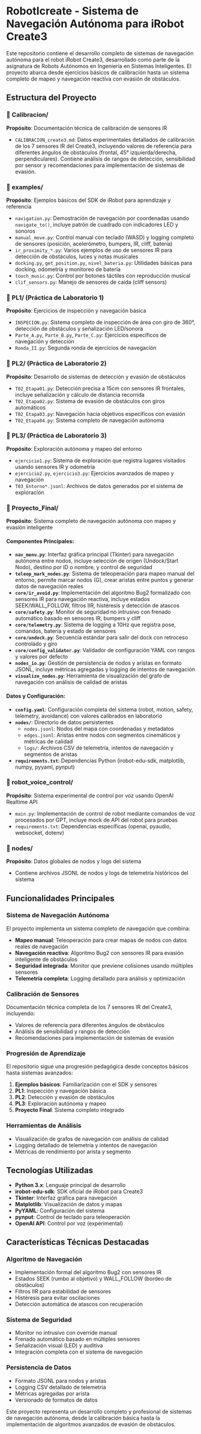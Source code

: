 # RobotIcreate - Sistema de Navegación Autónoma para iRobot Create3

Este repositorio contiene el desarrollo completo de sistemas de navegación autónoma para el robot iRobot Create3, desarrollado como parte de la asignatura de Robots Autónomos en Ingeniería en Sistemas Inteligentes. El proyecto abarca desde ejercicios básicos de calibración hasta un sistema completo de mapeo y navegación reactiva con evasión de obstáculos.

## Estructura del Proyecto

### 📁 Calibracion/
**Propósito**: Documentación técnica de calibración de sensores IR
- `CALIBRACION_create3.md`: Datos experimentales detallados de calibración de los 7 sensores IR del Create3, incluyendo valores de referencia para diferentes ángulos de obstáculos (frontal, 45° izquierda/derecha, perpendiculares). Contiene análisis de rangos de detección, sensibilidad por sensor y recomendaciones para implementación de sistemas de evasión.

### 📁 examples/
**Propósito**: Ejemplos básicos del SDK de iRobot para aprendizaje y referencia
- `navigation.py`: Demostración de navegación por coordenadas usando `navigate_to()`, incluye patrón de cuadrado con indicadores LED y sonoros
- `manual_move.py`: Control manual con teclado (WASD) y logging completo de sensores (posición, acelerómetro, bumpers, IR, cliff, batería)
- `ir_proximity_*.py`: Varios ejemplos de uso de sensores IR para detección de obstáculos, luces y notas musicales
- `docking.py`, `get_position.py`, `nivel_bateria.py`: Utilidades básicas para docking, odometría y monitoreo de batería
- `touch_music.py`: Control por botones táctiles con reproducción musical
- `clif_sensors.py`: Manejo de sensores de caída (cliff sensors)

### 📁 PL1/ (Práctica de Laboratorio 1)
**Propósito**: Ejercicios de inspección y navegación básica
- `INSPECION.py`: Sistema completo de inspección de área con giro de 360°, detección de obstáculos y señalización LED/sonora
- `Parte_A.py`, `Parte_B.py`, `Parte_C.py`: Ejercicios específicos de navegación y detección
- `Ronda_II.py`: Segunda ronda de ejercicios de navegación

### 📁 PL2/ (Práctica de Laboratorio 2)
**Propósito**: Desarrollo de sistemas de detección y evasión de obstáculos
- `T02_Etapa01.py`: Detección precisa a 15cm con sensores IR frontales, incluye señalización y cálculo de distancia recorrida
- `T02_Etapa02.py`: Sistema de evasión de obstáculos con giros automáticos
- `T02_Etapa03.py`: Navegación hacia objetivos específicos con evasión
- `T02_Etapa04.py`: Sistema completo de navegación autónoma

### 📁 PL3/ (Práctica de Laboratorio 3)
**Propósito**: Exploración autónoma y mapeo del entorno
- `ejercicio1.py`: Sistema de exploración que registra lugares visitados usando sensores IR y odometría
- `ejercicio2.py`, `ejercicio3.py`: Ejercicios avanzados de mapeo y navegación
- `T03_Entorno*.jsonl`: Archivos de datos generados por el sistema de exploración

### 📁 Proyecto_Final/
**Propósito**: Sistema completo de navegación autónoma con mapeo y evasión inteligente

#### Componentes Principales:
- **`nav_menu.py`**: Interfaz gráfica principal (Tkinter) para navegación autónoma entre nodos, incluye selección de origen (Undock/Start Nodo), destino por ID o nombre, y control de seguridad
- **`teleop_mark_nodes.py`**: Sistema de teleoperación para mapeo manual del entorno, permite marcar nodos (G), crear aristas entre puntos y generar datos de navegación reales
- **`core/ir_avoid.py`**: Implementación del algoritmo Bug2 formalizado con sensores IR para navegación reactiva, incluye estados SEEK/WALL_FOLLOW, filtros IIR, histéresis y detección de atascos
- **`core/safety.py`**: Monitor de seguridad no intrusivo con frenado automático basado en sensores IR, bumpers y cliff
- **`core/telemetry.py`**: Sistema de logging a 10Hz que registra pose, comandos, batería y estado de sensores
- **`core/undock.py`**: Secuencia estándar para salir del dock con retroceso controlado y giro
- **`core/config_validator.py`**: Validador de configuración YAML con rangos y valores por defecto
- **`nodes_io.py`**: Gestión de persistencia de nodos y aristas en formato JSONL, incluye métricas agregadas y logging de intentos de navegación
- **`visualize_nodes.py`**: Herramienta de visualización del grafo de navegación con análisis de calidad de aristas

#### Datos y Configuración:
- **`config.yaml`**: Configuración completa del sistema (robot, motion, safety, telemetry, avoidance) con valores calibrados en laboratorio
- **`nodes/`**: Directorio de datos persistentes
  - `nodes.jsonl`: Nodos del mapa con coordenadas y metadatos
  - `edges.jsonl`: Aristas entre nodos con segmentos cinemáticos y métricas de calidad
  - `logs/`: Archivos CSV de telemetría, intentos de navegación y segmentos de aristas
- **`requirements.txt`**: Dependencias Python (irobot-edu-sdk, matplotlib, numpy, pyyaml, pynput)

### 📁 robot_voice_control/
**Propósito**: Sistema experimental de control por voz usando OpenAI Realtime API
- `main.py`: Implementación de control de robot mediante comandos de voz procesados por GPT, incluye mock de API del robot para pruebas
- `requirements.txt`: Dependencias específicas (openai, pyaudio, websocket, dotenv)

### 📁 nodes/
**Propósito**: Datos globales de nodos y logs del sistema
- Contiene archivos JSONL de nodos y logs de telemetría históricos del sistema

## Funcionalidades Principales

### Sistema de Navegación Autónoma
El proyecto implementa un sistema completo de navegación que combina:
- **Mapeo manual**: Teleoperación para crear mapas de nodos con datos reales de navegación
- **Navegación reactiva**: Algoritmo Bug2 con sensores IR para evasión inteligente de obstáculos
- **Seguridad integrada**: Monitor que previene colisiones usando múltiples sensores
- **Telemetría completa**: Logging detallado para análisis y optimización

### Calibración de Sensores
Documentación técnica completa de los 7 sensores IR del Create3, incluyendo:
- Valores de referencia para diferentes ángulos de obstáculos
- Análisis de sensibilidad y rangos de detección
- Recomendaciones para implementación de sistemas de evasión

### Progresión de Aprendizaje
El repositorio sigue una progresión pedagógica desde conceptos básicos hasta sistemas avanzados:
1. **Ejemplos básicos**: Familiarización con el SDK y sensores
2. **PL1**: Inspección y navegación básica
3. **PL2**: Detección y evasión de obstáculos
4. **PL3**: Exploración autónoma y mapeo
5. **Proyecto Final**: Sistema completo integrado

### Herramientas de Análisis
- Visualización de grafos de navegación con análisis de calidad
- Logging detallado de telemetría y intentos de navegación
- Métricas de rendimiento por arista y segmento

## Tecnologías Utilizadas

- **Python 3.x**: Lenguaje principal de desarrollo
- **irobot-edu-sdk**: SDK oficial de iRobot para Create3
- **Tkinter**: Interfaz gráfica para navegación
- **Matplotlib**: Visualización de datos y mapas
- **PyYAML**: Configuración del sistema
- **pynput**: Control de teclado para teleoperación
- **OpenAI API**: Control por voz (experimental)

## Características Técnicas Destacadas

### Algoritmo de Navegación
- Implementación formal del algoritmo Bug2 con sensores IR
- Estados SEEK (rumbo al objetivo) y WALL_FOLLOW (bordeo de obstáculos)
- Filtros IIR para estabilidad de sensores
- Histéresis para evitar oscilaciones
- Detección automática de atascos con recuperación

### Sistema de Seguridad
- Monitor no intrusivo con override manual
- Frenado automático basado en múltiples sensores
- Señalización visual (LED) y auditiva
- Integración completa con el sistema de navegación

### Persistencia de Datos
- Formato JSONL para nodos y aristas
- Logging CSV detallado de telemetría
- Métricas agregadas por arista
- Versionado de formatos de datos

Este proyecto representa un desarrollo completo y profesional de sistemas de navegación autónoma, desde la calibración básica hasta la implementación de algoritmos avanzados de evasión de obstáculos.
